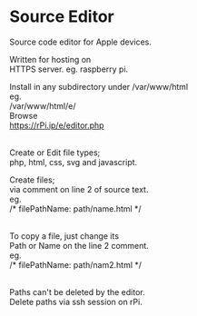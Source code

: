 # Source Editor
Source code editor for Apple devices.

Written for hosting on<br>
HTTPS server. eg. raspberry pi.

Install in any subdirectory under
/var/www/html<br>
eg.<br>
/var/www/html/e/<br>
Browse <br>
https://rPi.ip/e/editor.php<br><br>

Create or Edit file types;<br>
php, html, css, svg and javascript.<br>

Create files; <br>
via comment on line 2 of source text.<br>
eg. <br>
/* filePathName: path/name.html */<br><br>

To copy a file, just change its<br>
Path or Name on the line 2 comment.<br>
eg.<br>
/* filePathName: path/nam2.html */<br><br>

Paths can't be deleted by the editor.<br>
Delete paths via ssh session on rPi.<br><br> 
